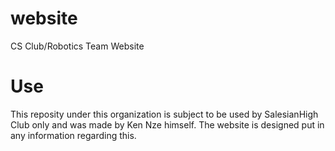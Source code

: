 # website
CS Club/Robotics Team Website

# Use

This reposity under this organization is subject to be used by SalesianHigh Club only and was made by Ken Nze himself. The website is designed put in any information regarding this.
